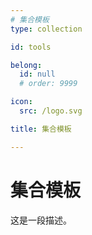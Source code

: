 ```yaml
---
# 集合模板
type: collection

id: tools

belong:
  id: null
  # order: 9999

icon:
  src: /logo.svg

title: 集合模板

---
```


# 集合模板

<ShowBreadcrumb />

这是一段描述。

<ShowResources/>